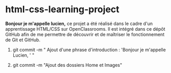 # html-css-learning-project
**Bonjour je m'appelle lucien,** ce projet a été réalisé dans le cadre d'un apprentissage HTML/CSS sur OpenClassrooms. Il est intégré dans ce dépôt GitHub afin de me permettre de découvrir et de maîtriser le fonctionnement de Git et GitHub.

1) git commit -m " Ajout d'une phrase d'introduction : 'Bonjour je m'appelle Lucien, ' "

2) git commit -m "Ajout des dossiers Home et Images"